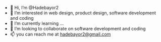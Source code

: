- 👋 Hi, I’m @Hadebayor2
- 👀 I’m interested in web design, product design, software development and coding
- 🌱 I’m currently learning ...
- 💞️ I’m looking to collaborate on software development and coding
- 📫 you can reach me at hadebayor2@gmail.com

<!---
Hadebayor2/Hadebayor2 is a ✨ special ✨ repository because its `README.md` (this file) appears on your GitHub profile.
You can click the Preview link to take a look at your changes.
--->
